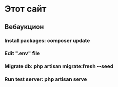 # Этот сайт
## Вебаукцион
### Install packages: composer update
### Edit ".env" file
### Migrate db: php artisan migrate:fresh --seed
### Run test server: php artisan serve
